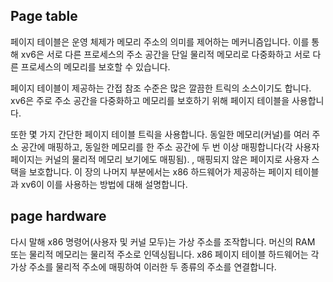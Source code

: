 ## Page table

페이지 테이블은 운영 체제가 메모리 주소의 의미를 제어하는 메커니즘입니다. 이를 통해 xv6은 서로 다른 프로세스의 주소 공간을 단일 물리적 메모리로 다중화하고 서로 다른 프로세스의 메모리를 보호할 수 있습니다.

페이지 테이블이 제공하는 간접 참조 수준은 많은 깔끔한 트릭의 소스이기도 합니다. xv6은 주로 주소 공간을 다중화하고 메모리를 보호하기 위해 페이지 테이블을 사용합니다.

또한 몇 가지 간단한 페이지 테이블 트릭을 사용합니다. 동일한 메모리(커널)를 여러 주소 공간에 매핑하고, 동일한 메모리를 한 주소 공간에 두 번 이상 매핑합니다(각 사용자 페이지는 커널의 물리적 메모리 보기에도 매핑됨). , 매핑되지 않은 페이지로 사용자 스택을 보호합니다.
이 장의 나머지 부분에서는 x86 하드웨어가 제공하는 페이지 테이블과 xv6이 이를 사용하는 방법에 대해 설명합니다.



## page hardware

다시 말해 x86 명령어(사용자 및 커널 모두)는 가상 주소를 조작합니다.
머신의 RAM 또는 물리적 메모리는 물리적 주소로 인덱싱됩니다. x86 페이지 테이블 하드웨어는 각 가상 주소를 물리적 주소에 매핑하여 이러한 두 종류의 주소를 연결합니다.